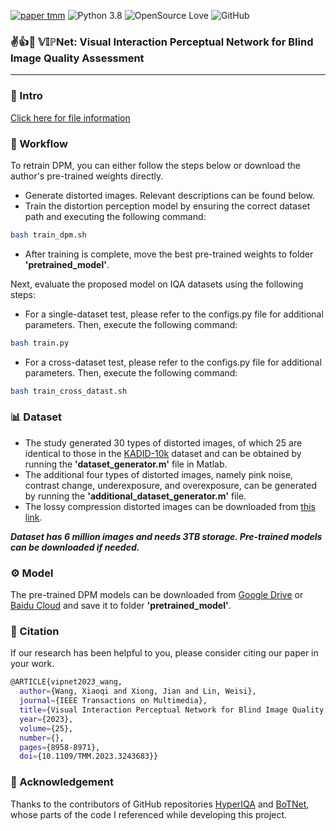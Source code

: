 [![paper tmm](https://img.shields.io/badge/paper-TMM-red)](https://ieeexplore.ieee.org/document/10041721)
![Python 3.8](https://img.shields.io/badge/python-3.8-green?logo=%22python%22)
![OpenSource Love](https://img.shields.io/badge/open%20source-%E2%9D%A4-green)
![GitHub](https://img.shields.io/github/license/XiaoqiWang/VIPNet)

### :v::thumbsup::triangular_flag_on_post: $\mathbb{VIP}$<b>Net</b>: <b>Visual Interaction Perceptual Network</b> for <b> Blind Image Quality Assessment</b>
---
  
### :file_folder: Intro
[Click here for file information](./tree.md)
### :arrows_counterclockwise: Workflow
To retrain DPM, you can either follow the steps below or download the author's pre-trained weights directly.
*  Generate distorted images. Relevant descriptions can be found below.
* Train the distortion perception model by ensuring the correct dataset path and executing the following command:
```bash
bash train_dpm.sh
```
* After training is complete, move the best pre-trained weights to folder **'pretrained_model'**.
  
Next, evaluate the proposed model on IQA datasets using the following steps:
* For a single-dataset test, please refer to the configs.py file for additional parameters. Then, execute the following command:
```bash
bash train.py
```
* For a cross-dataset test, please refer to the configs.py file for additional parameters. Then, execute the following command:
```bash
bash train_cross_datast.sh
```
### :bar_chart: Dataset
* The study generated 30 types of distorted images, of which 25 are identical to those in the [KADID-10k](https://database.mmsp-kn.de/kadid-10k-database.html) dataset and can be obtained by running the **'dataset_generator.m'** file in Matlab. 
* The additional four types of distorted images, namely pink noise, contrast change, underexposure, and overexposure, can be generated by running the **'additional_dataset_generator.m'** file. 
* The lossy compression distorted images can be downloaded from [this link](https://pan.baidu.com/s/1rybb9kgrsg2pTrvVrUa1PQ?pwd=6pf7).

***Dataset has 6 million images and needs 3TB storage. Pre-trained models can be downloaded if needed.***

###  :gear: Model 
The pre-trained DPM models can be downloaded from [Google Drive](https://drive.google.com/file/d/16owETLc0opC0bbCC4AwVRIEUNi8oAAXm/view?usp=sharing "悬停显示") or  [Baidu Cloud](https://pan.baidu.com/s/1KZ2On4uLOIhPrhhnxiAd2g?pwd=3y0s "悬停显示") and save it to folder **'pretrained_model'**.

### :bookmark_tabs: Citation
If our research has been helpful to you, please consider citing our paper in your work.
```bash
@ARTICLE{vipnet2023_wang,
  author={Wang, Xiaoqi and Xiong, Jian and Lin, Weisi},
  journal={IEEE Transactions on Multimedia}, 
  title={Visual Interaction Perceptual Network for Blind Image Quality Assessment}, 
  year={2023},
  volume={25},
  number={},
  pages={8958-8971},
  doi={10.1109/TMM.2023.3243683}}

```
### 💖 Acknowledgement
Thanks to the contributors of GitHub repositories [HyperIQA](https://github.com/SSL92/hyperIQA) and [BoTNet](https://github.com/leaderj1001/BottleneckTransformers), whose parts of the code I referenced while developing this project.

